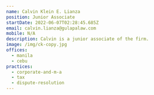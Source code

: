 ```yaml
---
name: Calvin Klein E. Lianza
position: Junior Associate
startDate: 2022-06-07T02:28:45.685Z
email: calvin.lianza@gulapalaw.com
mobile: N/A
description: Calvin is a junior associate of the firm.
image: /img/ck-copy.jpg
offices:
  - manila
  - cebu
practices:
  - corporate-and-m-a
  - tax
  - dispute-resolution
---
```

